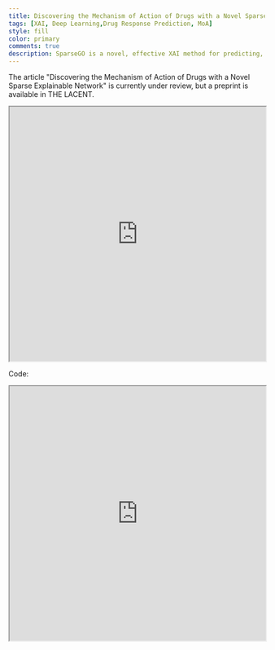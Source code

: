 ```yaml
---
title: Discovering the Mechanism of Action of Drugs with a Novel Sparse Explainable Network
tags: [XAI, Deep Learning,Drug Response Prediction, MoA]
style: fill
color: primary 
comments: true
description: SparseGO is a novel, effective XAI method for predicting, but more importantly, understanding drug response.
---
```


The article "Discovering the Mechanism of Action of Drugs with a Novel Sparse Explainable Network" is currently under review, but a preprint is available in THE LACENT.
<iframe src="https://papers.ssrn.com/sol3/papers.cfm?abstract_id=4364890" width="100%" height="500px"></iframe>

Code: 
<iframe src="https://github.com/KatynaSada/SparseGO" width="100%" height="500px"></iframe>